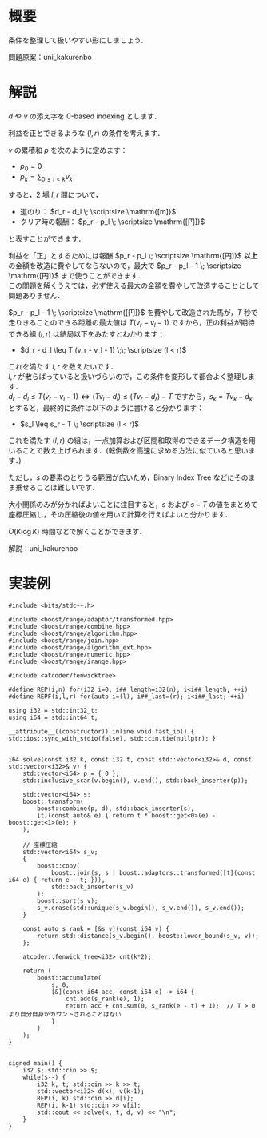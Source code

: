 # 概要
条件を整理して扱いやすい形にしましょう．

問題原案：uni_kakurenbo

# 解説

$d$ や $v$ の添え字を 0-based indexing とします．

利益を正とできるような $(l, r)$ の条件を考えます．  

$v$ の累積和 $p$ を次のように定めます：
- $p_0 = 0$
- $\displaystyle p_k = \sum_{ 0 \leq i < k } v_k$

すると，$2$ 場 $l, r$ 間について，
- 道のり： $d_r - d_l \; \scriptsize \mathrm{[m]}$
- クリア時の報酬： $p_r - p_l \; \scriptsize \mathrm{[円]}$

と表すことができます．

利益を「正」とするためには報酬 $p_r - p_l \; \scriptsize \mathrm{[円]}$ **以上**の金額を改造に費やしてならないので，最大で $p_r - p_l - 1 \; \scriptsize \mathrm{[円]}$ まで使うことができます．  
この問題を解くうえでは，必ず使える最大の金額を費やして改造することとして問題ありません．

$p_r - p_l - 1 \; \scriptsize \mathrm{[円]}$ を費やして改造された馬が，$T$ 秒で走りきることのできる距離の最大値は $T (v_r - v_l - 1)$ ですから，正の利益が期待できる組 $(l, r)$ は結局以下をみたすとわかります：
- $d_r - d_l \leq T (v_r - v_l - 1) \;\; \scriptsize (l < r)$

これを満たす $l, r$ を数えたいです．  
$l, r$ が散らばっていると扱いづらいので，この条件を変形して都合よく整理します．  
$d_r - d_l \leq T (v_r - v_l - 1) \Leftrightarrow (T v_l - d_l) \leq (T v_r - d_r) - T$ ですから，$s_k = T v_k - d_k$ とすると，最終的に条件は以下のように書けると分かります：
- $s_l \leq s_r - T  \; \scriptsize (l < r)$ 

これを満たす $(l, r)$ の組は，一点加算および区間和取得のできるデータ構造を用いることで数え上げられます．(転倒数を高速に求める方法に似ていると思います．)  

ただし，$s$ の要素のとりうる範囲が広いため，Binary Index Tree などにそのまま乗せることは難しいです．  

大小関係のみが分かればよいことに注目すると，$s$ および $s - T$ の値をまとめて座標圧縮し，その圧縮後の値を用いて計算を行えばよいと分かります．

$O(K \log K)$ 時間などで解くことができます．


解説：uni_kakurenbo

# 実装例
```cpp:C++
#include <bits/stdc++.h>

#include <boost/range/adaptor/transformed.hpp>
#include <boost/range/combine.hpp>
#include <boost/range/algorithm.hpp>
#include <boost/range/join.hpp>
#include <boost/range/algorithm_ext.hpp>
#include <boost/range/numeric.hpp>
#include <boost/range/irange.hpp>

#include <atcoder/fenwicktree>

#define REP(i,n) for(i32 i=0, i##_length=i32(n); i<i##_length; ++i)
#define REPF(i,l,r) for(auto i=(l), i##_last=(r); i<i##_last; ++i)

using i32 = std::int32_t;
using i64 = std::int64_t;

__attribute__((constructor)) inline void fast_io() { std::ios::sync_with_stdio(false), std::cin.tie(nullptr); }


i64 solve(const i32 k, const i32 t, const std::vector<i32>& d, const std::vector<i32>& v) {
    std::vector<i64> p = { 0 };
    std::inclusive_scan(v.begin(), v.end(), std::back_inserter(p));

    std::vector<i64> s;
    boost::transform(
        boost::combine(p, d), std::back_inserter(s),
        [t](const auto& e) { return t * boost::get<0>(e) - boost::get<1>(e); }
    );

    // 座標圧縮
    std::vector<i64> s_v;
    {
        boost::copy(
            boost::join(s, s | boost::adaptors::transformed([t](const i64 e) { return e - t; })),
            std::back_inserter(s_v)
        );
        boost::sort(s_v);
        s_v.erase(std::unique(s_v.begin(), s_v.end()), s_v.end());
    }

    const auto s_rank = [&s_v](const i64 v) {
        return std::distance(s_v.begin(), boost::lower_bound(s_v, v));
    };

    atcoder::fenwick_tree<i32> cnt(k*2);

    return (
        boost::accumulate(
            s, 0,
            [&](const i64 acc, const i64 e) -> i64 {
                cnt.add(s_rank(e), 1);
                return acc + cnt.sum(0, s_rank(e - t) + 1);  // T > 0 より自分自身がカウントされることはない
            }
        )
    );
}


signed main() {
    i32 $; std::cin >> $;
    while($--) {
        i32 k, t; std::cin >> k >> t;
        std::vector<i32> d(k), v(k-1);
        REP(i, k) std::cin >> d[i];
        REP(i, k-1) std::cin >> v[i];
        std::cout << solve(k, t, d, v) << "\n";
    }
}

```
